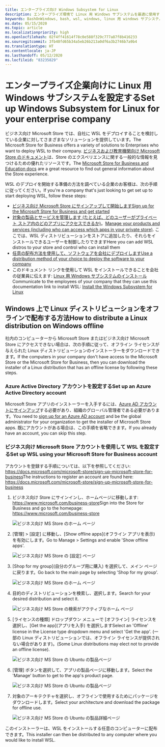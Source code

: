 ```yaml
---
title: エンタープライズ向け Windows Subsystem for Linux
description: エンタープライズ環境で Linux 用 Windows サブシステムを最適に使用する方法に関するリソースと手順。
keywords: BashOnWindows, bash, wsl, windows, linux 用 windows サブシステム, windowssubsystem, ubuntu, debian, suse, windows 10, エンタープライズ, デプロイ, オフライン, パッケージング, ストア, ディストリビューション, インストール, インストール
ms.date: 05/15/2020
ms.topic: article
ms.localizationpriority: high
ms.openlocfilehash: 02f4ff41614f78c0e588f329c777a87f8b416233
ms.sourcegitcommit: 3fb40fd65b34a5eb26b213a0df6a3b2746b7a9b4
ms.translationtype: HT
ms.contentlocale: ja-JP
ms.lasthandoff: 05/12/2020
ms.locfileid: "83235829"
---
```

# <a name="set-up-windows-subsystem-for-linux-for-your-enterprise-company"></a><span data-ttu-id="9b028-104">エンタープライズ企業向けに Linux 用 Windows サブシステムを設定する</span><span class="sxs-lookup"><span data-stu-id="9b028-104">Set up Windows Subsystem for Linux for your enterprise company</span></span>

<span data-ttu-id="9b028-105">ビジネス向け Microsoft Store では、自社に WSL をデプロイすることを検討している企業に対してさまざまなソリューションを提供しています。</span><span class="sxs-lookup"><span data-stu-id="9b028-105">The Microsoft Store for Business offers a variety of solutions to Enterprises who want to deploy WSL to their company.</span></span> <span data-ttu-id="9b028-106">[ビジネスおよび教育機関向け Microsoft Store のドキュメント](https://docs.microsoft.com/microsoft-store/)は、Store のエクスペリエンスに関する一般的な情報を見つけるための優れたリソースです。</span><span class="sxs-lookup"><span data-stu-id="9b028-106">The [Microsoft Store for Business and Education docs](https://docs.microsoft.com/microsoft-store/) are a great resource to find out general information about the Store experience.</span></span>

<span data-ttu-id="9b028-107">WSL のデプロイを開始する準備の方法を調べている企業のお客様は、次の手順に従ってください。</span><span class="sxs-lookup"><span data-stu-id="9b028-107">If you're a company that's just looking to get set up to start deploying WSL, follow these steps:</span></span>

* [<span data-ttu-id="9b028-108">ビジネス向け Microsoft Store にサインアップして開始します</span><span class="sxs-lookup"><span data-stu-id="9b028-108">Sign up for the Microsoft Store for Business and get started</span></span>](https://docs.microsoft.com/microsoft-store/sign-up-microsoft-store-for-business-overview)
* <span data-ttu-id="9b028-109">[対象の製品とサービスを管理します (たとえば、どのユーザーがプライベート ストア内のどのアプリにアクセスできるか)](https://docs.microsoft.com/microsoft-store/manage-apps-microsoft-store-for-business-overview)。</span><span class="sxs-lookup"><span data-stu-id="9b028-109">[Manage your products and services (including who can access which apps in your private store)](https://docs.microsoft.com/microsoft-store/manage-apps-microsoft-store-for-business-overview).</span></span> <span data-ttu-id="9b028-110">ここでは、WSL ディストリビューションをストアに追加したり、それらをインストールできるユーザーを制御したりできます</span><span class="sxs-lookup"><span data-stu-id="9b028-110">Here you can add WSL distros to your store and control who can install them</span></span>
* [<span data-ttu-id="9b028-111">任意の配布方法を使用して、ソフトウェアを会社にデプロイします</span><span class="sxs-lookup"><span data-stu-id="9b028-111">Use a distribution method of your choice to deploy the software to your company</span></span>](https://docs.microsoft.com/microsoft-store/distribute-apps-to-your-employees-microsoft-store-for-business)
* <span data-ttu-id="9b028-112">このドキュメント リンクを使用して WSL をインストールできることを会社の従業員に伝えます: [Linux 用 Windows サブシステムのインストール](./install-win10.md)</span><span class="sxs-lookup"><span data-stu-id="9b028-112">Communicate to the employees of your company that they can use this documentation link to install WSL: [Install the Windows Subsystem for Linux](./install-win10.md)</span></span>

## <a name="how-to-distribute-a-linux-distribution-on-windows-offline"></a><span data-ttu-id="9b028-113">Windows 上で Linux ディストリビューションをオフラインで配布する方法</span><span class="sxs-lookup"><span data-stu-id="9b028-113">How to distribute a Linux distribution on Windows offline</span></span>

<span data-ttu-id="9b028-114">社内のコンピューターから Microsoft Store またはビジネス向け Microsoft Store にアクセスできない場合は、次の手順に従って、オフライン ライセンスが与えられた Linux ディストリビューションのインストーラーをダウンロードできます。</span><span class="sxs-lookup"><span data-stu-id="9b028-114">If the computers in your company don't have access to the Microsoft Store or the Microsoft Store for Business, then you can download the installer of a Linux distribution that has an offline license by following these steps.</span></span>

### <a name="set-up-an-azure-active-directory-account"></a><span data-ttu-id="9b028-115">Azure Active Directory アカウントを設定する</span><span class="sxs-lookup"><span data-stu-id="9b028-115">Set up an Azure Active Directory account</span></span>

<span data-ttu-id="9b028-116">Microsoft Store アプリのインストーラーを入手するには、[Azure AD アカウントにサインアップ](https://docs.microsoft.com/azure/active-directory/fundamentals/sign-up-organization?WT.mc_id=windows-c9-niner)する必要があり、組織のグローバル管理者である必要があります。</span><span class="sxs-lookup"><span data-stu-id="9b028-116">You need to [sign up for an Azure AD account](https://docs.microsoft.com/azure/active-directory/fundamentals/sign-up-organization?WT.mc_id=windows-c9-niner) and be the global administrator for your organization to get the installer of Microsoft Store apps.</span></span> <span data-ttu-id="9b028-117">既にアカウントがある場合は、この手順を省略できます。</span><span class="sxs-lookup"><span data-stu-id="9b028-117">If you already have an account, you can skip this step.</span></span>

### <a name="set-up-wsl-using-your-microsoft-store-for-business-account"></a><span data-ttu-id="9b028-118">ビジネス向け Microsoft Store アカウントを使用して WSL を設定する</span><span class="sxs-lookup"><span data-stu-id="9b028-118">Set up WSL using your Microsoft Store for Business account</span></span>

<span data-ttu-id="9b028-119">アカウントを登録する手順については、以下を参照してください: https://docs.microsoft.com/microsoft-store/sign-up-microsoft-store-for-business</span><span class="sxs-lookup"><span data-stu-id="9b028-119">The instructions to register an account are found here: https://docs.microsoft.com/microsoft-store/sign-up-microsoft-store-for-business</span></span>

1. <span data-ttu-id="9b028-120">ビジネス向け Store にサインインし、ホームページに移動します: https://www.microsoft.com/business-store</span><span class="sxs-lookup"><span data-stu-id="9b028-120">Sign into the Store for Business and go to the homepage: https://www.microsoft.com/business-store</span></span>

    ![ビジネス向け MS Store のホーム ページ](media/offlineinstallscreens/1-screen.png)

2. <span data-ttu-id="9b028-122">[管理] > [設定] に移動し、[Show offline apps]\(オフライン アプリを表示\) を有効にします。</span><span class="sxs-lookup"><span data-stu-id="9b028-122">Go to Manage > Settings and enable 'Show offline apps'.</span></span>

    ![ビジネス向け MS Store の [設定] ページ](media/offlineinstallscreens/2-screen.png)

3. <span data-ttu-id="9b028-124">[Shop for my group]\(自分のグループ用に購入\) を選択して、メイン ページに戻ります。</span><span class="sxs-lookup"><span data-stu-id="9b028-124">Go back to the main page by selecting 'Shop for my group'.</span></span>

    ![ビジネス向け MS Store のホーム ページ](media/offlineinstallscreens/1-screen.png)

4. <span data-ttu-id="9b028-126">目的のディストリビューションを検索し、選択します。</span><span class="sxs-lookup"><span data-stu-id="9b028-126">Search for your desired distribution and select it.</span></span>

    ![ビジネス向け MS Store の検索がアクティブなホーム ページ](media/offlineinstallscreens/3-screen.png)

5. <span data-ttu-id="9b028-128">[ライセンスの種類] ドロップダウン メニューで [オフライン] ライセンスを選択し、[Get the app]\(アプリを入手\) を選択します</span><span class="sxs-lookup"><span data-stu-id="9b028-128">Select an 'Offline' license in the License type dropdown menu and select 'Get the app'.</span></span> <span data-ttu-id="9b028-129">(一部の Linux ディストリビューションでは、オフライン ライセンスが提供されない場合があります)。</span><span class="sxs-lookup"><span data-stu-id="9b028-129">(Some Linux distributions may elect not to provide an offline license).</span></span>

    ![ビジネス向け MS Store の Ubuntu の製品ページ](media/offlineinstallscreens/4-screen.png)

6. <span data-ttu-id="9b028-131">[管理] ボタンを選択して、アプリの製品ページに移動します。</span><span class="sxs-lookup"><span data-stu-id="9b028-131">Select the 'Manage' button to get to the app's product page.</span></span>

    ![ビジネス向け MS Store の Ubuntu の製品ページ](media/offlineinstallscreens/5-screen.png)

7. <span data-ttu-id="9b028-133">対象のアーキテクチャを選択し、オフラインで使用するためにパッケージをダウンロードします。</span><span class="sxs-lookup"><span data-stu-id="9b028-133">Select your architecture and download the package for offline use.</span></span>

    ![ビジネス向け MS Store の Ubuntu の製品詳細ページ](media/offlineinstallscreens/6-screen.png)

<span data-ttu-id="9b028-135">このインストーラーは、WSL をインストールする任意のコンピューターに配布できます。</span><span class="sxs-lookup"><span data-stu-id="9b028-135">This installer can then be distributed to any computer where you would like to install WSL.</span></span>

